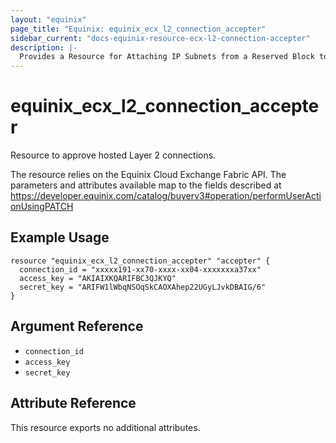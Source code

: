 ```yaml
---
layout: "equinix"
page_title: "Equinix: equinix_ecx_l2_connection_accepter"
sidebar_current: "docs-equinix-resource-ecx-l2-connection-accepter"
description: |-
  Provides a Resource for Attaching IP Subnets from a Reserved Block to a Device
---
```


# equinix\_ecx\_l2\_connection\_accepter

Resource to approve hosted Layer 2 connections.

The resource relies on the Equinix Cloud Exchange Fabric API. The parameters and
attributes available map to the fields described at
<https://developer.equinix.com/catalog/buyerv3#operation/performUserActionUsingPATCH>

## Example Usage

```hcl
resource "equinix_ecx_l2_connection_accepter" "accepter" {
  connection_id = "xxxxx191-xx70-xxxx-xx04-xxxxxxxa37xx"
  access_key = "AKIAIXKQARIFBC3QJKYQ"
  secret_key = "ARIFW1lWbqNSOqSkCAOXAhep22UGyLJvkDBAIG/6"
}
```

## Argument Reference

* `connection_id`
* `access_key`
* `secret_key`

## Attribute Reference

This resource exports no additional attributes.
